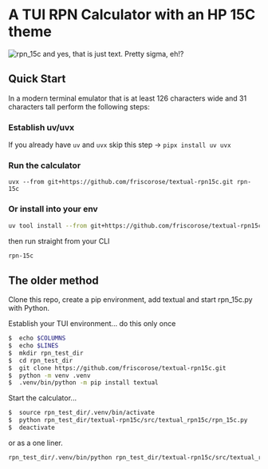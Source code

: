 # A TUI RPN Calculator with an HP 15C theme
![rpn_15c](https://repository-images.githubusercontent.com/819673411/3fbc9495-9114-48cb-bb6d-36b0ff53b1cf)
and yes, that is just text. Pretty sigma, eh!?

## Quick Start

In a modern terminal emulator that is at least 126 characters wide and 31 characters tall perform the following steps:
### Establish uv/uvx
If you already have `uv` and `uvx` skip this step ->
`pipx install uv uvx`

### Run the calculator
`uvx --from git+https://github.com/friscorose/textual-rpn15c.git rpn-15c`

### Or install into your env
```bash
uv tool install --from git+https://github.com/friscorose/textual-rpn15c.git textual-rpn15c
```
then run straight from your CLI
```bash
rpn-15c
```

## The older method
Clone this repo, create a pip environment, add textual and start rpn_15c.py with Python.

Establish your TUI environment... do this only once
``` bash
$  echo $COLUMNS
$  echo $LINES
$  mkdir rpn_test_dir
$  cd rpn_test_dir
$  git clone https://github.com/friscorose/textual-rpn15c.git
$  python -m venv .venv
$  .venv/bin/python -m pip install textual
```
Start the calculator...
``` bash
$  source rpn_test_dir/.venv/bin/activate
$  python rpn_test_dir/textual-rpn15c/src/textual_rpn15c/rpn_15c.py
$  deactivate 
```
or as a one liner.
``` bash
rpn_test_dir/.venv/bin/python rpn_test_dir/textual-rpn15c/src/textual_rpn15c/rpn_15c.py
```
